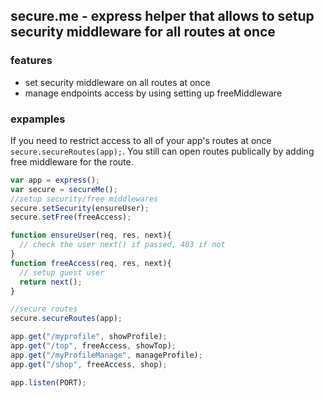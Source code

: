 ## secure.me - express helper that allows to setup security middleware for all routes at once

### features
* set security middleware on all routes at once
* manage endpoints access by using setting up freeMiddleware

### expamples
If you need to restrict access to all of your app's routes at once ```secure.secureRoutes(app);```. 
You still can open routes publically by adding free middleware for the route.

```javascript
var app = express();
var secure = secureMe();
//setup security/free middlewares
secure.setSecurity(ensureUser);
secure.setFree(freeAccess);

function ensureUser(req, res, next){
  // check the user next() if passed, 403 if not
}
function freeAccess(req, res, next){
  // setup guest user
  return next();
}

//secure routes
secure.secureRoutes(app);

app.get("/myprofile", showProfile);
app.get("/top", freeAccess, showTop);
app.get("/myProfileManage", manageProfile);
app.get("/shop", freeAccess, shop);

app.listen(PORT);
```


